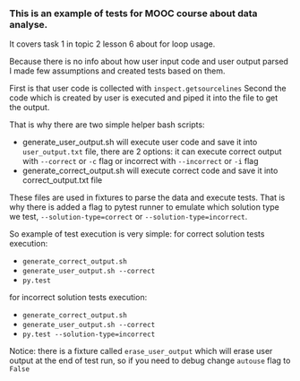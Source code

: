 ### This is an example of tests for MOOC course about data analyse.

It covers task 1 in topic 2 lesson 6 about for loop usage.

Because there is no info about how user input code and user output parsed I made few assumptions and created tests based on them.

First is that user code is collected with `inspect.getsourcelines`
Second the code which is created by user is executed and piped it into the file to get the output.

That is why there are two simple helper bash scripts:
- generate_user_output.sh will execute user code and save it into `user_output.txt` file, there are 2 options: it can execute correct output with `--correct` or `-c` flag
or incorrect with `--incorrect` or `-i` flag
- generate_correct_output.sh will execute correct code and save it into correct_output.txt file

These files are used in fixtures to parse the data and execute tests.
That is why there is added a flag to pytest runner to emulate which solution type we test, `--solution-type=correct` or `--solution-type=incorrect`.

So example of test execution is very simple:
for correct solution tests execution:
  * `generate_correct_output.sh`
  * `generate_user_output.sh --correct`
  * `py.test`
  
for incorrect solution tests execution:
  * `generate_correct_output.sh`
  * `generate_user_output.sh --correct`
  * `py.test --solution-type=incorrect`

Notice: there is a fixture called `erase_user_output` which will erase user output at the end of test run, so if you need to debug change `autouse` flag to `False`
